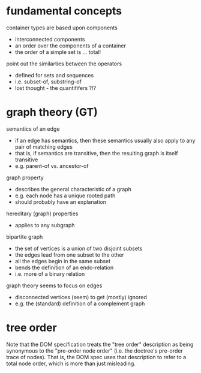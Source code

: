 
# fundamental concepts

container types are based upon components
- interconnected components
- an order over the components of a container
- the order of a simple set is ... total!

point out the similarties between the operators
- defined for sets and sequences
- i.e. subset-of, substring-of
- lost thought - the quantififers ?!?

# graph theory (GT)

semantics of an edge
- if an edge has semantics, then these semantics
  usually also apply to any pair of matching edges
- that is, if semantics are transitive, then the
  resulting graph is itself transitive
- e.g. parent-of vs. ancestor-of

graph property
- describes the general characteristic of a graph
- e.g. each node has a unique rooted path
- should probably have an explanation

hereditary (graph) properties
- applies to any subgraph

bipartite graph
- the set of vertices is a union of two disjoint subsets
- the edges lead from one subset to the other
- all the edges begin in the same subset
- bends the definition of an endo-relation
- i.e. more of a binary relation

graph theory seems to focus on edges
- disconnected vertices (seem) to get (mostly) ignored
- e.g. the (standard) definition of a complement graph

# tree order

Note that the DOM specification treats the "tree order" description as being
synonymous to the "pre-order node order" (i.e. the doctree's pre-order trace
of nodes). That is, the DOM spec uses that description to refer to a total
node order, which is more than just misleading.
